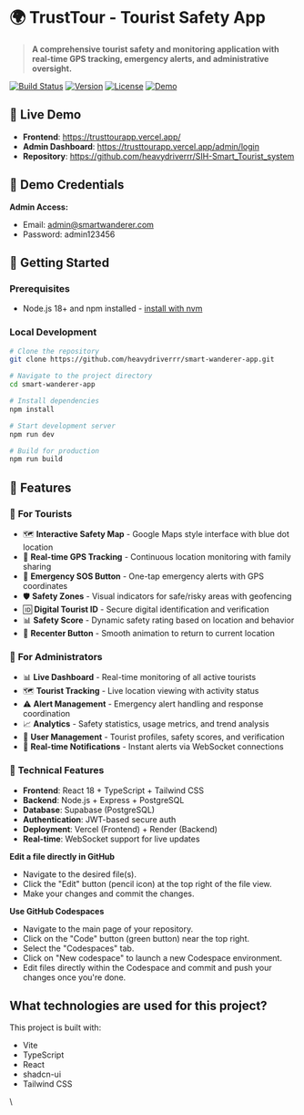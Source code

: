 # 🌍 TrustTour - Tourist Safety App

> **A comprehensive tourist safety and monitoring application with real-time GPS tracking, emergency alerts, and administrative oversight.**

[![Build Status](https://img.shields.io/badge/build-passing-brightgreen)]()
[![Version](https://img.shields.io/badge/version-1.0.0-blue)]()
[![License](https://img.shields.io/badge/license-MIT-green)]()
[![Demo](https://img.shields.io/badge/demo-live-orange)](https://trusttourapp.vercel.app)

## 🌟 Live Demo

- **Frontend**: https://trusttourapp.vercel.app/
- **Admin Dashboard**: https://trusttourapp.vercel.app/admin/login
- **Repository**: https://github.com/heavydriverrr/SIH-Smart_Tourist_system
## 🔑 Demo Credentials

**Admin Access:**
- Email: admin@smartwanderer.com
- Password: admin123456

## 🚀 Getting Started

### Prerequisites
- Node.js 18+ and npm installed - [install with nvm](https://github.com/nvm-sh/nvm#installing-and-updating)

### Local Development

```sh
# Clone the repository
git clone https://github.com/heavydriverrr/smart-wanderer-app.git

# Navigate to the project directory
cd smart-wanderer-app

# Install dependencies
npm install

# Start development server
npm run dev

# Build for production
npm run build
```

## 🎯 Features

### 👥 **For Tourists**
- 🗺️ **Interactive Safety Map** - Google Maps style interface with blue dot location
- 📍 **Real-time GPS Tracking** - Continuous location monitoring with family sharing
- 🚨 **Emergency SOS Button** - One-tap emergency alerts with GPS coordinates
- 🛡️ **Safety Zones** - Visual indicators for safe/risky areas with geofencing
- 🆔 **Digital Tourist ID** - Secure digital identification and verification
- 📊 **Safety Score** - Dynamic safety rating based on location and behavior
- 🔄 **Recenter Button** - Smooth animation to return to current location

### 👮 **For Administrators**
- 📊 **Live Dashboard** - Real-time monitoring of all active tourists
- 🗺️ **Tourist Tracking** - Live location viewing with activity status
- ⚠️ **Alert Management** - Emergency alert handling and response coordination
- 📈 **Analytics** - Safety statistics, usage metrics, and trend analysis
- 👥 **User Management** - Tourist profiles, safety scores, and verification
- 🔔 **Real-time Notifications** - Instant alerts via WebSocket connections

### 🔧 **Technical Features**
- **Frontend**: React 18 + TypeScript + Tailwind CSS
- **Backend**: Node.js + Express + PostgreSQL
- **Database**: Supabase (PostgreSQL)
- **Authentication**: JWT-based secure auth
- **Deployment**: Vercel (Frontend) + Render (Backend)
- **Real-time**: WebSocket support for live updates

**Edit a file directly in GitHub**

- Navigate to the desired file(s).
- Click the "Edit" button (pencil icon) at the top right of the file view.
- Make your changes and commit the changes.

**Use GitHub Codespaces**

- Navigate to the main page of your repository.
- Click on the "Code" button (green button) near the top right.
- Select the "Codespaces" tab.
- Click on "New codespace" to launch a new Codespace environment.
- Edit files directly within the Codespace and commit and push your changes once you're done.

## What technologies are used for this project?

This project is built with:

- Vite
- TypeScript
- React
- shadcn-ui
- Tailwind CSS

\
